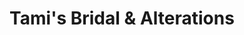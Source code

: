 ---
title: "Tami's Bridal & Alterations"
url: /wyoming/tamis-bridal-and-alterations/
shop: clothes
---